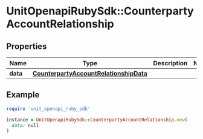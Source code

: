 # UnitOpenapiRubySdk::CounterpartyAccountRelationship

## Properties

| Name | Type | Description | Notes |
| ---- | ---- | ----------- | ----- |
| **data** | [**CounterpartyAccountRelationshipData**](CounterpartyAccountRelationshipData.md) |  |  |

## Example

```ruby
require 'unit_openapi_ruby_sdk'

instance = UnitOpenapiRubySdk::CounterpartyAccountRelationship.new(
  data: null
)
```

